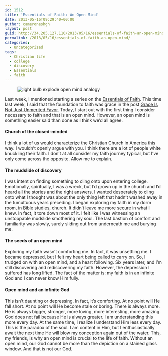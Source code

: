 ```yaml
---
id: 1512
title: 'Essentials of Faith: An Open Mind'
date: 2013-05-16T09:29:40+00:00
author: cameroneshgh
layout: post
guid: http://34.205.127.110/2013/05/16/essentials-of-faith-an-open-mind/
permalink: /2013/05/16/essentials-of-faith-an-open-mind/
categories:
  - Uncategorized
tags:
  - Christian life
  - college
  - discovery
  - Essentials
  - faith
---
```

<figure> 

<img alt="light bulb explode open mind analogy" src="https://waywardjourneyer.files.wordpress.com/2013/05/5da36-0qj0gj7labbclncr5.jpg?w=525" data-recalc-dims="1" />
  
</figure> 

Last week, I mentioned starting a series on the <a href="http://104.193.143.57/~waywar13/ce/getting-back-to-the-bare-essentials-of-faith/" title="Getting Back to the Bare Essentials of Faith" target="_blank">Essentials of Faith</a>. This time last week, I said that the foundation to faith was grace in the post <a href="http://104.193.143.57/~waywar13/ce/grace-is-not-just-unmerited-favor/" title="Grace Is Not Just Unmerited Favor" target="_blank">Grace Is Not Just Unmerited Favor</a>. Today, I start out with the first thing I consider necessary to faith and that is an open mind. However, an open mind is something easier said than done as I think we’d all agree.

#### Church of the closed-minded

I think a lot of us would characterize the Christian Church in America this way. I wouldn’t openly argue with you. I think there are a lot of people white knuckling their faith. I don’t at all consider my faith journey typical, but I’ve only come across the opposite. Allow me to explain.

#### The mudslide of discovery

I was intent on finding something to cling onto upon entering college. Emotionally, spiritually, I was a wreck, but I’d grown up in the church and I’d heard all the stories and the right answers. I wanted desperately to cling onto what I thought was about the only thing left that hadn’t washed away in the tumultuous years preceding. I began exploring my faith in my dorm room, in Bible studies, church. It didn’t leave me more secure in what I knew. In fact, it tore down most of it. I felt like I was witnessing an unstoppable mudslide smothering my soul. The last bastion of comfort and familiarity was slowly, surely sliding out from underneath me and burying me.

#### The seeds of an open mind

Exploring my faith wasn’t comforting me. In fact, it was unsettling me. I became depressed, but I felt my heart being called to carry on. So, I trudged on with an open mind, and a heart following. Six years later, and I’m still discovering and rediscovering my faith. However, the depression I suffered has long lifted. The fact of the matter is: my faith is in an infinite God and I can never know Him fully.

#### Open mind and an infinite God

This isn’t daunting or depressing. In fact, it’s comforting. At no point will He fall short. At no point will He become stale or boring. There is always more. He is always bigger, stronger, more loving, more interesting, more amazing. God does not fail because He is always greater. I am understanding this more every day. At the same time, I realize I understand Him less every day. This is the paradox of the soul. I am content in Him, but I enthusiastically await the next time He will blow my conception again out of the water. This, my friends, is why an open mind is crucial to the life of faith. Without an open mind, our God cannot be more than the depiction on a stained glass window. And that is not our God.